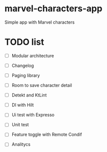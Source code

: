# marvel-characters-app
Simple app with Marvel characters

# TODO list
- [ ] Modular architecture
- [ ] Changelog
- [ ] Paging library
- [ ] Room to save character detail
- [ ] Detekt and KtLint
- [ ] DI with Hilt
- [ ] Ui test with Expresso
- [ ] Unit test
- [ ] Feature toggle with Remote Condif
- [ ] Analitycs 

